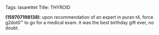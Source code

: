 Tags: lasarettet
Title: THYROID
  
**(159707198138)**: upon recommendation of an expert in puran t4, force g2dot0™ to go for a medical exam. it was the best birthday gift ever, no doubt.